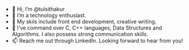 - 👋 Hi, I’m @tulsithakur
- 👀 I’m a technology enthusiast.
- 🌱 My skils include front end development, creative writing.
- 💫 I’ve command over C, C++ languages, Data Structures and Algorithms. I also possess strong communication skills.
- 📫 Reach me out through LinkedIn. Looking forward to hear from you!

<!---
tulsithakur/tulsithakur is a ✨ special ✨ repository because its `README.md` (this file) appears on your GitHub profile.
You can click the Preview link to take a look at your changes.
--->
